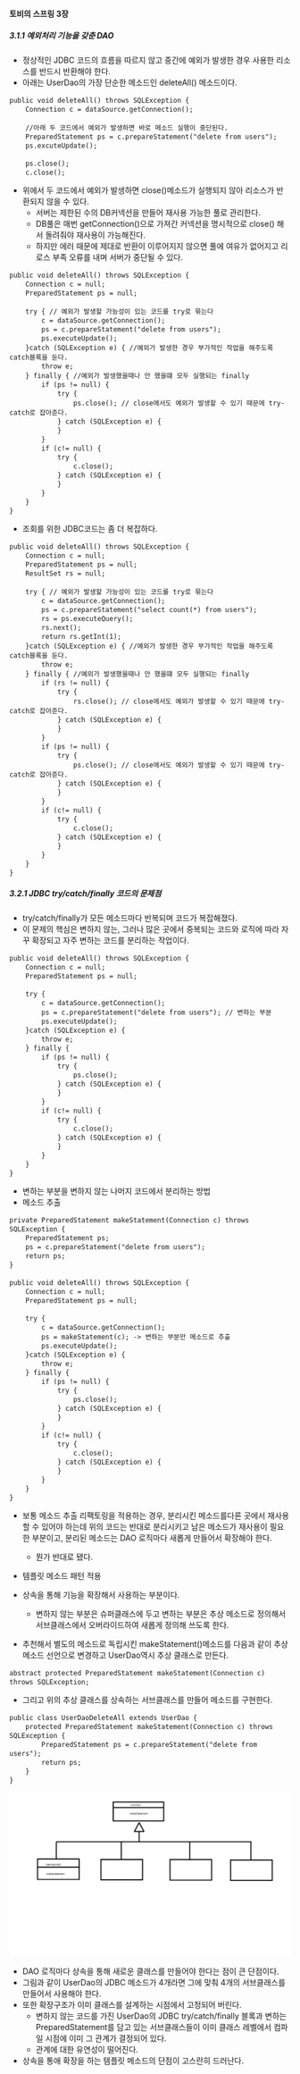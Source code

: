 #### 토비의 스프링 3장

##### 3.1.1 예외처리 기능을 갖춘 DAO
- 정상적인 JDBC 코드의 흐름을 따르지 않고 중간에 예외가 발생한 경우 사용한 리소스를 반드시 반환해야 한다.
- 아래는 UserDao의 가장 단순한 메소드인 deleteAll() 메소드이다.
```
public void deleteAll() throws SQLException {
    Connection c = dataSource.getConnection();
    
    //아래 두 코드에서 예외가 발생하면 바로 메소드 실행이 중단된다.
    PreparedStatement ps = c.prepareStatement("delete from users");
    ps.excuteUpdate();

    ps.close();
    c.close();
```

- 위에서 두 코드에서 예외가 발생하면 close()메소드가 실행되지 않아 리소스가 반환되지 않을 수 있다.
  - 서버는 제한된 수의 DB커넥션을 만들어 재사용 가능한 풀로 관리한다.
  - DB풀은 매번 getConnection()으로 가져간 커넥션을 명시적으로 close() 해서 돌려줘야 재사용이 가능해진다.
  - 하지만 에러 때문에 제대로 반환이 이루어지지 않으면 풀에 여유가 없어지고 리로스 부족 오류를 내며 서버가 중단될 수 있다.

```
public void deleteAll() throws SQLException {
    Connection c = null;
    PreparedStatement ps = null;
    
    try { // 예외가 발생할 가능성이 있는 코드를 try로 묶는다
        c = dataSource.getConnection();
        ps = c.prepareStatement("delete from users");
        ps.executeUpdate();
    }catch (SQLException e) { //예외가 발생한 경우 부가적인 작업을 해주도록 catch블록을 둔다.
        throw e;
    } finally { //예외가 발생했을때나 안 했을떄 모두 실행되는 finally
        if (ps != null) {
            try {
                ps.close(); // close에서도 예외가 발생할 수 있기 때문에 try-catch로 잡아준다.
            } catch (SQLException e) {
            }
        }
        if (c!= null) {
            try {
                c.close();
            } catch (SQLException e) {
            }
        }
    }
}
```

- 조회를 위한 JDBC코드는 좀 더 복잡하다.
```
public void deleteAll() throws SQLException {
    Connection c = null;
    PreparedStatement ps = null;
    ResultSet rs = null;
    
    try { // 예외가 발생할 가능성이 있는 코드를 try로 묶는다
        c = dataSource.getConnection();
        ps = c.prepareStatement("select count(*) from users");
        rs = ps.executeQuery();
        rs.next();
        return rs.getInt(1);
    }catch (SQLException e) { //예외가 발생한 경우 부가적인 작업을 해주도록 catch블록을 둔다.
        throw e;
    } finally { //예외가 발생했을때나 안 했을떄 모두 실행되는 finally
        if (rs != null) {
            try {
                rs.close(); // close에서도 예외가 발생할 수 있기 때문에 try-catch로 잡아준다.
            } catch (SQLException e) {
            }
        }
        if (ps != null) {
            try {
                ps.close(); // close에서도 예외가 발생할 수 있기 때문에 try-catch로 잡아준다.
            } catch (SQLException e) {
            }
        }
        if (c!= null) {
            try {
                c.close();
            } catch (SQLException e) {
            }
        }
    }
}
```

##### 3.2.1 JDBC try/catch/finally 코드의 문제점
- try/catch/finally가 모든 메소드마다 반복되며 코드가 복잡해졌다.
- 이 문제의 핵심은 변하지 않는, 그러나 많은 곳에서 중복되는 코드와 로직에 따라 자꾸 확장되고 자주 변하는 코드를 분리하는 작업이다.

```
public void deleteAll() throws SQLException {
    Connection c = null;
    PreparedStatement ps = null;
    
    try { 
        c = dataSource.getConnection();
        ps = c.prepareStatement("delete from users"); // 변하는 부분
        ps.executeUpdate();
    }catch (SQLException e) { 
        throw e;
    } finally { 
        if (ps != null) {
            try {
                ps.close(); 
            } catch (SQLException e) {
            }
        }
        if (c!= null) {
            try {
                c.close();
            } catch (SQLException e) {
            }
        }
    }
}
```

- 변하는 부분을 변하지 않는 나머지 코드에서 분리하는 방법
- 메소드 추출
```
private PreparedStatement makeStatement(Connection c) throws SQLException {
    PreparedStatement ps;
    ps = c.prepareStatement("delete from users");
    return ps;
}

public void deleteAll() throws SQLException {
    Connection c = null;
    PreparedStatement ps = null;
    
    try { 
        c = dataSource.getConnection();
        ps = makeStatement(c); -> 변하는 부분만 메소드로 추출
        ps.executeUpdate();
    }catch (SQLException e) { 
        throw e;
    } finally { 
        if (ps != null) {
            try {
                ps.close(); 
            } catch (SQLException e) {
            }
        }
        if (c!= null) {
            try {
                c.close();
            } catch (SQLException e) {
            }
        }
    }
}
```
- 보통 메소드 추출 리팩토링을 적용하는 경우, 분리시킨 메소드를다론 곳에서 재사용할 수 있어야 하는데 위의 코드는 반대로 분리시키고 남은 메소드가 재사용이 필요한 부분이고, 분리된 메소드는 DAO 로직마다 새롭게 만들어서 확장해야 한다.
  - 뭔가 반대로 됐다.

- 템플릿 메소드 패턴 적용
- 상속을 통해 기능을 확장해서 사용하는 부분이다.
  - 변하지 않는 부분은 슈퍼클래스에 두고 변하는 부분은 추상 메소드로 정의해서 서브클래스에서 오버라이드하여 새롭게 정의해 쓰도록 한다.
- 추천해서 별도의 메소드로 독립시킨 makeStatement()메소드를 다음과 같이 추상 메소드 선언으로 변경하고 UserDao역시 추상 클래스로 만든다.
  
```
abstract protected PreparedStatement makeStatement(Connection c) throws SQLException;
```

- 그리고 위의 추상 클래스를 상속하는 서브클래스를 만들어 메소드를 구현한다.

```
public class UserDaoDeleteAll extends UserDao {
    protected PreparedStatement makeStatement(Connection c) throws SQLException {
        PreparedStatement ps = c.prepareStatement("delete from users");
        return ps;
    }
}
```
![tmp](../images/templateMethodpattern.png)
- DAO 로직마다 상속을 통해 새로운 클래스를 만들어야 한다는 점이 큰 단점이다.
- 그림과 같이 UserDao의 JDBC 메소드가 4개라면 그에 맞춰 4개의 서브클래스를 만들어서 사용해야 한다.
- 또한 확장구조가 이미 클래스를 설계하는 시점에서 고정되어 버린다.
  - 변하지 않는 코드를 가진 UserDao의 JDBC try/catch/finally 블록과 변하는 PreparedStatement를 담고 있는 서브클래스들이 이미 클래스 레벨에서 컴파일 시점에 이미 그 관계가 결정되어 있다.
  - 관계에 대한 유연성이 떨어진다.
- 상속을 통애 확장을 하는 템플릿 메소드의 단점이 고스란히 드러난다.
